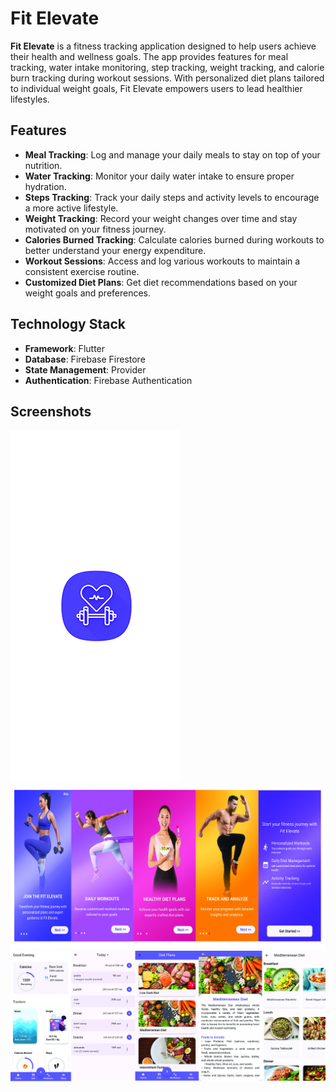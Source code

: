 # Fit Elevate

**Fit Elevate** is a fitness tracking application designed to help users achieve their health and wellness goals. The app provides features for meal tracking, water intake monitoring, step tracking, weight tracking, and calorie burn tracking during workout sessions. With personalized diet plans tailored to individual weight goals, Fit Elevate empowers users to lead healthier lifestyles.

## Features
- **Meal Tracking**: Log and manage your daily meals to stay on top of your nutrition.
- **Water Tracking**: Monitor your daily water intake to ensure proper hydration.
- **Steps Tracking**: Track your daily steps and activity levels to encourage a more active lifestyle.
- **Weight Tracking**: Record your weight changes over time and stay motivated on your fitness journey.
- **Calories Burned Tracking**: Calculate calories burned during workouts to better understand your energy expenditure.
- **Workout Sessions**: Access and log various workouts to maintain a consistent exercise routine.
- **Customized Diet Plans**: Get diet recommendations based on your weight goals and preferences.

## Technology Stack
- **Framework**: Flutter
- **Database**: Firebase Firestore
- **State Management**: Provider
- **Authentication**: Firebase Authentication

## Screenshots
![image alt](https://github.com/jeffyash/Fit_Elevate/blob/48f0dac9cdfb294db2d5b1702e3cb75db85bce26/splashscreen.jpg)
![image alt](https://github.com/jeffyash/Fit_Elevate/blob/2127817bea8a09b454401b7028125a6fe0a83dd5/OnboardScreens.jpg)
![image alt](https://github.com/jeffyash/Fit_Elevate/blob/2127817bea8a09b454401b7028125a6fe0a83dd5/HomeScreens.jpg)

